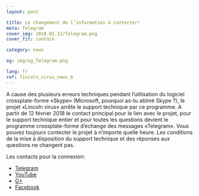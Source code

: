 ```yaml
---
layout: post

title: Le changement de l’information à contecter!
meta: Telegram
cover_img: 2018.02.12/Telegram.png
cover_fit: contain

category: news

og: img/og_Telegram.png

lang: fr
ref: lincoln_virus_news_6
---
```


A cause des plusieurs erreurs techniques pendant l’utilisation du logiciel crossplate-forme «Skype» (Microsoft, pourquoi as-tu abîmé Skype ?), le projet «Lincoln virus» arrête le support technique par ce programme.
A partir de 12 février 2018 le contact principal pour le lien avec le projet, pour le support technique entier et pour toutes les questions devient le programme crossplate-forme d’echange des messages «Telegram».
Vous pouvez toujours contecter le projet à n’importe quelle heure. 
Les conditions de la mise à disposition du support technique et des réponses aux questions ne changent pas.

Les contacts pour la connexion:
- <a href="https://t.me/chutkoy" target="_blank">Telegram</a>
- <a href="https://www.youtube.com/channel/UCiAxh-kQbW00em5SX1I5n6Q" target="_blank">YouTube</a>
- <a href="https://plus.google.com/+%D0%95%D0%B2%D0%B3%D0%B5%D0%BD%D0%B8%D0%B9%D0%A0%D1%83%D1%81%D1%81%D0%BA%D0%B8%D0%B9%D0%A7%D1%83%D1%82%D0%BA%D0%BE%D0%B989" target="_blank">G+</a>
- <a href="https://www.facebook.com/lincolnvirus" target="_blank">Facebook</a>

